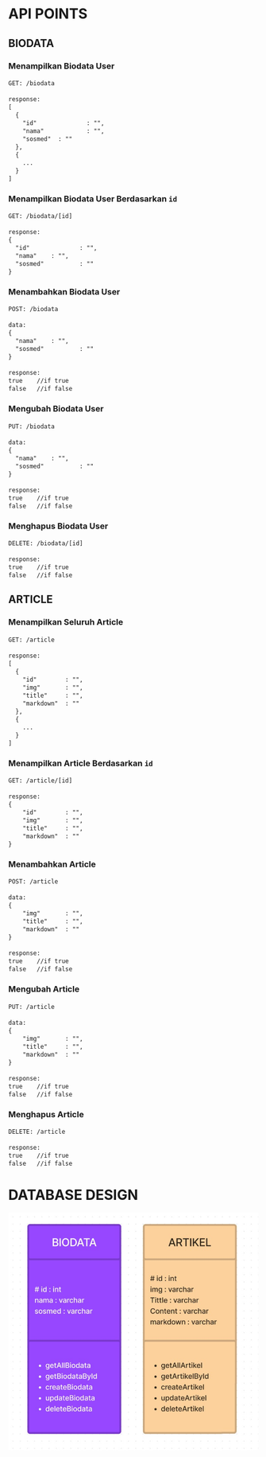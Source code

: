 # API POINTS

## BIODATA

### Menampilkan Biodata User
```
GET: /biodata

response:
[
  {
    "id"              : "",
    "nama"            : "",
    "sosmed"  : ""
  },
  {
    ...
  }
]
```
### Menampilkan Biodata User Berdasarkan ```id```
```
GET: /biodata/[id]

response:
{
  "id"              : "",
  "nama"    : "",
  "sosmed"          : ""
}
```
### Menambahkan Biodata User
```
POST: /biodata

data:
{
  "nama"    : "",
  "sosmed"          : ""
}

response:
true    //if true
false   //if false
```
### Mengubah Biodata User
```
PUT: /biodata

data:
{
  "nama"    : "",
  "sosmed"          : ""
}

response:
true    //if true
false   //if false
```
### Menghapus Biodata User
```
DELETE: /biodata/[id]

response:
true    //if true
false   //if false
```
## ARTICLE
### Menampilkan Seluruh Article
```
GET: /article

response:
[
  {
    "id"        : "",
    "img"       : "",
    "title"     : "",
    "markdown"  : ""
  },
  {
    ...
  }
]
```
### Menampilkan Article Berdasarkan ```id```
```
GET: /article/[id]

response:
{
    "id"        : "",
    "img"       : "",
    "title"     : "",
    "markdown"  : ""
}
```
### Menambahkan Article
```
POST: /article

data:
{
    "img"       : "",
    "title"     : "",
    "markdown"  : ""
}

response:
true    //if true
false   //if false
```
### Mengubah Article
```
PUT: /article

data:
{
    "img"       : "",
    "title"     : "",
    "markdown"  : ""
}

response:
true    //if true
false   //if false
```
### Menghapus Article
```
DELETE: /article

response:
true    //if true
false   //if false
```

# DATABASE DESIGN
![Design Database](https://raw.githubusercontent.com/arsyad24/tekweb2022/main/assets/database%20design.jpeg)
